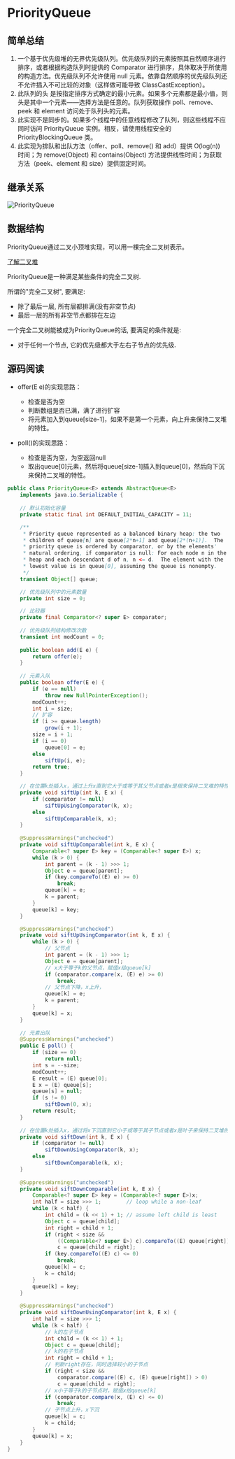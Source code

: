 # PriorityQueue

## 简单总结
1. 一个基于优先级堆的无界优先级队列。优先级队列的元素按照其自然顺序进行排序，或者根据构造队列时提供的 Comparator 进行排序，具体取决于所使用的构造方法。优先级队列不允许使用 null 元素。依靠自然顺序的优先级队列还不允许插入不可比较的对象（这样做可能导致 ClassCastException）。
2. 此队列的头 是按指定排序方式确定的最小元素。如果多个元素都是最小值，则头是其中一个元素——选择方法是任意的。队列获取操作 poll、remove、peek 和 element 访问处于队列头的元素。
4. 此实现不是同步的。如果多个线程中的任意线程修改了队列，则这些线程不应同时访问 PriorityQueue 实例。相反，请使用线程安全的 PriorityBlockingQueue 类。
3. 此实现为排队和出队方法（offer、poll、remove() 和 add）提供 O(log(n)) 时间；为 remove(Object) 和 contains(Object) 方法提供线性时间；为获取方法（peek、element 和 size）提供固定时间。
## 继承关系

![PriorityQueue](./images/PriorityQueue.png)

## 数据结构
PriorityQueue通过二叉小顶堆实现，可以用一棵完全二叉树表示。

[了解二叉堆](https://blog.csdn.net/u010224394/article/details/8834969)

PriorityQueue是一种满足某些条件的完全二叉树.

所谓的"完全二叉树", 要满足:
- 除了最后一层, 所有层都排满(没有非空节点)
- 最后一层的所有非空节点都排在左边

一个完全二叉树能被成为PriorityQueue的话, 要满足的条件就是:
- 对于任何一个节点, 它的优先级都大于左右子节点的优先级.

## 源码阅读

- offer(E e)的实现思路：
    - 检查是否为空
    - 判断数组是否已满，满了进行扩容
    - 将元素加入到queue[size-1]，如果不是第一个元素，向上升来保持二叉堆的特性。

- poll()的实现思路：
    - 检查是否为空，为空返回null
    - 取出queue[0]元素，然后将queue[size-1]插入到queue[0]，然后向下沉来保持二叉堆的特性。

```java
public class PriorityQueue<E> extends AbstractQueue<E>
    implements java.io.Serializable {
    
    // 默认初始化容量
    private static final int DEFAULT_INITIAL_CAPACITY = 11;

    /**
     * Priority queue represented as a balanced binary heap: the two
     * children of queue[n] are queue[2*n+1] and queue[2*(n+1)].  The
     * priority queue is ordered by comparator, or by the elements'
     * natural ordering, if comparator is null: For each node n in the
     * heap and each descendant d of n, n <= d.  The element with the
     * lowest value is in queue[0], assuming the queue is nonempty.
     */
    transient Object[] queue;

    // 优先级队列中的元素数量
    private int size = 0;

    // 比较器
    private final Comparator<? super E> comparator;
   
    // 优先级队列结构修改次数
    transient int modCount = 0;
    
    public boolean add(E e) {
        return offer(e);
    }
    
    // 元素入队
    public boolean offer(E e) {
        if (e == null)
            throw new NullPointerException();
        modCount++;
        int i = size;
        // 扩容
        if (i >= queue.length)
            grow(i + 1);
        size = i + 1;
        if (i == 0)
            queue[0] = e;
        else
            siftUp(i, e);
        return true;
    }

    // 在位置k处插入x，通过上升x直到它大于或等于其父节点或者x是根来保持二叉堆的特性。
    private void siftUp(int k, E x) {
        if (comparator != null)
            siftUpUsingComparator(k, x);
        else
            siftUpComparable(k, x);
    }
    
    @SuppressWarnings("unchecked")
    private void siftUpComparable(int k, E x) {
        Comparable<? super E> key = (Comparable<? super E>) x;
        while (k > 0) {
            int parent = (k - 1) >>> 1;
            Object e = queue[parent];
            if (key.compareTo((E) e) >= 0)
                break;
            queue[k] = e;
            k = parent;
        }
        queue[k] = key;
    }

    @SuppressWarnings("unchecked")
    private void siftUpUsingComparator(int k, E x) {
        while (k > 0) {
            // 父节点
            int parent = (k - 1) >>> 1;
            Object e = queue[parent];
            // x大于等于k的父节点，赋值x给queue[k]
            if (comparator.compare(x, (E) e) >= 0)
                break;
            // 父节点下降，x上升，
            queue[k] = e;
            k = parent;
        }
        queue[k] = x;
    }
    
    // 元素出队
    @SuppressWarnings("unchecked")
    public E poll() {
        if (size == 0)
            return null;
        int s = --size;
        modCount++;
        E result = (E) queue[0];
        E x = (E) queue[s];
        queue[s] = null;
        if (s != 0)
            siftDown(0, x);
        return result;
    }
    
    // 在位置k处插入x，通过将x下沉直到它小于或等于其子节点或者x是叶子来保持二叉堆的特性。
    private void siftDown(int k, E x) {
        if (comparator != null)
            siftDownUsingComparator(k, x);
        else
            siftDownComparable(k, x);
    }
    
    @SuppressWarnings("unchecked")
    private void siftDownComparable(int k, E x) {
        Comparable<? super E> key = (Comparable<? super E>)x;
        int half = size >>> 1;        // loop while a non-leaf
        while (k < half) {
            int child = (k << 1) + 1; // assume left child is least
            Object c = queue[child];
            int right = child + 1;
            if (right < size &&
                ((Comparable<? super E>) c).compareTo((E) queue[right]) > 0)
                c = queue[child = right];
            if (key.compareTo((E) c) <= 0)
                break;
            queue[k] = c;
            k = child;
        }
        queue[k] = key;
    }
    
    @SuppressWarnings("unchecked")
    private void siftDownUsingComparator(int k, E x) {
        int half = size >>> 1;
        while (k < half) {
            // k的左子节点
            int child = (k << 1) + 1;
            Object c = queue[child];
            // k的右子节点
            int right = child + 1;
            // 判断right存在，同时选择较小的子节点
            if (right < size &&
                comparator.compare((E) c, (E) queue[right]) > 0)
                c = queue[child = right];
            // x小于等于k的子节点时，赋值x给queue[k]
            if (comparator.compare(x, (E) c) <= 0)
                break;
            // 子节点上升，x下沉
            queue[k] = c;
            k = child;
        }
        queue[k] = x;
    }
}
```